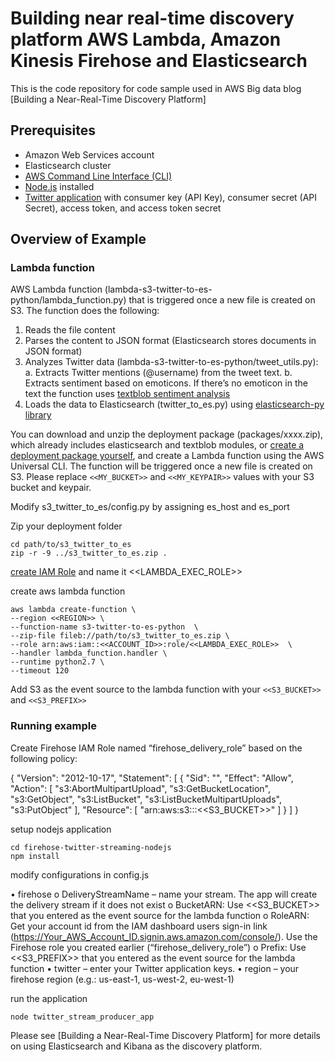 # Building near real-time discovery platform AWS Lambda, Amazon Kinesis Firehose and Elasticsearch

This is the code repository for code sample used in AWS Big data blog [Building a Near-Real-Time Discovery Platform]

## Prerequisites 
  - Amazon Web Services account
  - Elasticsearch cluster
  - [AWS Command Line Interface (CLI)]
  - [Node.js] installed
  - [Twitter application] with consumer key (API Key), consumer secret (API Secret), access token, and access token secret
 

## Overview of Example

### Lambda function
AWS Lambda function (lambda-s3-twitter-to-es-python/lambda_function.py) that is triggered once a new file is created on S3. 
The function does the following:<br>
1.	Reads the file content
2.	Parses the content to JSON format (Elasticsearch stores documents in JSON format)
3.	Analyzes Twitter data (lambda-s3-twitter-to-es-python/tweet_utils.py):
	a.	Extracts Twitter mentions (@username) from the tweet text.
	b.	Extracts sentiment based on emoticons. If there’s no emoticon in the text the function uses [textblob sentiment analysis]
4.	Loads the data to Elasticsearch (twitter_to_es.py) using [elasticsearch-py library]



You can download and unzip the deployment package (packages/xxxx.zip), which already includes elasticsearch and textblob modules, or [create a deployment package yourself], and create a Lambda function using the AWS Universal CLI. The function will be triggered once a new file is created on S3. 
Please replace ``<<MY_BUCKET>>`` and ``<<MY_KEYPAIR>>`` values with your S3 bucket and keypair.

Modify s3_twitter_to_es/config.py by assigning es_host and es_port

Zip your deployment folder
```
cd path/to/s3_twitter_to_es
zip -r -9 ../s3_twitter_to_es.zip .
```

[create IAM Role] and name it <<LAMBDA_EXEC_ROLE>>

create aws lambda function
```
aws lambda create-function \
--region <<REGION>> \
--function-name s3-twitter-to-es-python  \
--zip-file fileb://path/to/s3_twitter_to_es.zip \
--role arn:aws:iam::<<ACCOUNT_ID>>:role/<<LAMBDA_EXEC_ROLE>>  \
--handler lambda_function.handler \
--runtime python2.7 \
--timeout 120
```

Add S3 as the event source to the lambda function with your ```<<S3_BUCKET>>``` and ```<<S3_PREFIX>>```



### Running example

Create Firehose IAM Role named “firehose_delivery_role” based on the following policy:

{
    "Version": "2012-10-17",
    "Statement": [
        {
            "Sid": "",
            "Effect": "Allow",
            "Action": [
                "s3:AbortMultipartUpload",
                "s3:GetBucketLocation",
                "s3:GetObject",
                "s3:ListBucket",
                "s3:ListBucketMultipartUploads",
                "s3:PutObject"
            ],
            "Resource": [
                "arn:aws:s3:::<<S3_BUCKET>>"
            ]
        }
    ]
}


setup nodejs application

```
cd firehose-twitter-streaming-nodejs
npm install
```

modify configurations in config.js

•	firehose
	o	DeliveryStreamName – name your stream. The app will create the delivery stream if it does not exist
	o	BucketARN: Use <<S3_BUCKET>> that you entered as the event source for the lambda function
	o	RoleARN: Get your account id from the IAM dashboard users sign-in link (https://Your_AWS_Account_ID.signin.aws.amazon.com/console/). 
				 Use the Firehose role you created earlier (“firehose_delivery_role”)
	o	 Prefix: Use <<S3_PREFIX>> that you entered as the event source for the lambda function
•	twitter – enter your Twitter application keys.
•	region – your firehose region (e.g.: us-east-1, us-west-2, eu-west-1)

run the application
```
node twitter_stream_producer_app
```

Please see [Building a Near-Real-Time Discovery Platform] for more details on using Elasticsearch and Kibana as the discovery platform.


[AWS Command Line Interface (CLI)]:http://docs.aws.amazon.com/cli/latest/userguide/cli-chap-welcome.html
[textblob sentiment analysis]:http://textblob.readthedocs.org/en/dev/quickstart.html#sentiment-analysis
[elasticsearch-py library]:http://elasticsearch-py.readthedocs.org/en/master/
[create a deployment package yourself]:http://docs.aws.amazon.com/lambda/latest/dg/lambda-python-how-to-create-deployment-package.html
[create IAM Role]:http://docs.aws.amazon.com/lambda/latest/dg/walkthrough-s3-events-adminuser-create-test-function-create-execution-role.html
[Add S3 as the event source to the lambda function]:http://docs.aws.amazon.com/lambda/latest/dg/getting-started-2-integrate-s3events-console.html
[Node.js]:https://nodejs.org
[Twitter application]:https://apps.twitter.com/



